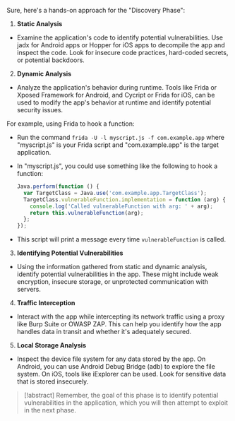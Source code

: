 Sure, here's a hands-on approach for the "Discovery Phase":

1. **Static Analysis**

- Examine the application's code to identify potential vulnerabilities. Use jadx for Android apps or Hopper for iOS apps to decompile the app and inspect the code. Look for insecure code practices, hard-coded secrets, or potential backdoors.

2. **Dynamic Analysis**

- Analyze the application's behavior during runtime. Tools like Frida or Xposed Framework for Android, and Cycript or Frida for iOS, can be used to modify the app's behavior at runtime and identify potential security issues.

For example, using Frida to hook a function:

- Run the command `frida -U -l myscript.js -f com.example.app` where "myscript.js" is your Frida script and "com.example.app" is the target application.
- In "myscript.js", you could use something like the following to hook a function:

    ```javascript
    Java.perform(function () {
      var TargetClass = Java.use('com.example.app.TargetClass');
      TargetClass.vulnerableFunction.implementation = function (arg) {
        console.log('Called vulnerableFunction with arg: ' + arg);
        return this.vulnerableFunction(arg);
      };
    });
    ```

- This script will print a message every time `vulnerableFunction` is called.

3. **Identifying Potential Vulnerabilities**

- Using the information gathered from static and dynamic analysis, identify potential vulnerabilities in the app. These might include weak encryption, insecure storage, or unprotected communication with servers.

4. **Traffic Interception**

- Interact with the app while intercepting its network traffic using a proxy like Burp Suite or OWASP ZAP. This can help you identify how the app handles data in transit and whether it's adequately secured.

5. **Local Storage Analysis**

- Inspect the device file system for any data stored by the app. On Android, you can use Android Debug Bridge (adb) to explore the file system. On iOS, tools like iExplorer can be used. Look for sensitive data that is stored insecurely.

> [!abstract]
> Remember, the goal of this phase is to identify potential vulnerabilities in the application, which you will then attempt to exploit in the next phase.
